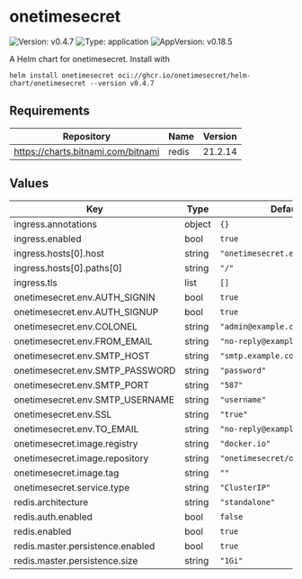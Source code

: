 # onetimesecret

![Version: v0.4.7](https://img.shields.io/badge/Version-v0.4.7-informational?style=flat-square) ![Type: application](https://img.shields.io/badge/Type-application-informational?style=flat-square) ![AppVersion: v0.18.5](https://img.shields.io/badge/AppVersion-v0.18.5-informational?style=flat-square)

A Helm chart for onetimesecret. Install with

`helm install onetimesecret oci://ghcr.io/onetimesecret/helm-chart/onetimesecret --version v0.4.7`

## Requirements

| Repository | Name | Version |
|------------|------|---------|
| https://charts.bitnami.com/bitnami | redis | 21.2.14 |

## Values

| Key | Type | Default | Description |
|-----|------|---------|-------------|
| ingress.annotations | object | `{}` |  |
| ingress.enabled | bool | `true` |  |
| ingress.hosts[0].host | string | `"onetimesecret.example.com"` |  |
| ingress.hosts[0].paths[0] | string | `"/"` |  |
| ingress.tls | list | `[]` |  |
| onetimesecret.env.AUTH_SIGNIN | bool | `true` |  |
| onetimesecret.env.AUTH_SIGNUP | bool | `true` |  |
| onetimesecret.env.COLONEL | string | `"admin@example.com"` |  |
| onetimesecret.env.FROM_EMAIL | string | `"no-reply@example.com"` |  |
| onetimesecret.env.SMTP_HOST | string | `"smtp.example.com"` |  |
| onetimesecret.env.SMTP_PASSWORD | string | `"password"` |  |
| onetimesecret.env.SMTP_PORT | string | `"587"` |  |
| onetimesecret.env.SMTP_USERNAME | string | `"username"` |  |
| onetimesecret.env.SSL | string | `"true"` |  |
| onetimesecret.env.TO_EMAIL | string | `"no-reply@example.com"` |  |
| onetimesecret.image.registry | string | `"docker.io"` |  |
| onetimesecret.image.repository | string | `"onetimesecret/onetimesecret"` |  |
| onetimesecret.image.tag | string | `""` |  |
| onetimesecret.service.type | string | `"ClusterIP"` |  |
| redis.architecture | string | `"standalone"` |  |
| redis.auth.enabled | bool | `false` |  |
| redis.enabled | bool | `true` |  |
| redis.master.persistence.enabled | bool | `true` |  |
| redis.master.persistence.size | string | `"1Gi"` |  |
